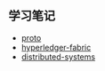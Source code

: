 ## 学习笔记

- [proto](./proto)
- [hyperledger-fabric](./hyperledger-fabric)
- [distributed-systems](./distributed-systems)